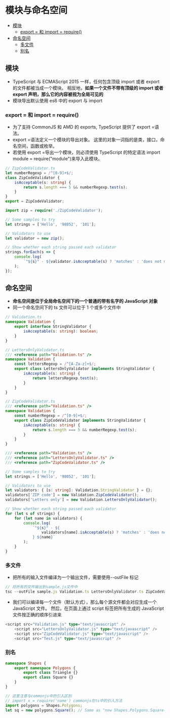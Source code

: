 # 模块与命名空间

-   [模块](#模块)
    -   [export = 和 import = require()](#export--和-import--require)
-   [命名空间](#命名空间)
    -   [多文件](#多文件)
    -   [别名](#别名)

## 模块

-   TypeScript 与 ECMAScript 2015 一样，任何包含顶级 import 或者 export 的文件都被当成一个模块。 相反地，**如果一个文件不带有顶级的 import 或者 export 声明，那么它的内容被视为全局可见的**
-   模块导出默认使用 es6 中的 export 与 import

### export = 和 import = require()

-   为了支持 CommonJS 和 AMD 的 exports, TypeScript 提供了 export =语法。
-   export =语法定义一个模块的导出对象。 这里的对象一词指的是类，接口，命名空间，函数或枚举。
-   若使用 export =导出一个模块，则必须使用 TypeScript 的特定语法 import module = require("module")来导入此模块。

```ts
// ZipCodeValidator.ts
let numberRegexp = /^[0-9]+$/;
class ZipCodeValidator {
    isAcceptable(s: string) {
        return s.length === 5 && numberRegexp.test(s);
    }
}
export = ZipCodeValidator;
```

```ts
import zip = require('./ZipCodeValidator');

// Some samples to try
let strings = ['Hello', '98052', '101'];

// Validators to use
let validator = new zip();

// Show whether each string passed each validator
strings.forEach(s => {
    console.log(
        `"${s}" - ${validator.isAcceptable(s) ? 'matches' : 'does not match'}`
    );
});
```

## 命名空间

-   **命名空间是位于全局命名空间下的一个普通的带有名字的 JavaScript 对象**
-   同一个命名空间下的 ts 文件可以位于 1 个或多个文件中

```ts
// Validation.ts
namespace Validation {
    export interface StringValidator {
        isAcceptable(s: string): boolean;
    }
}
```

```ts
// LettersOnlyValidator.ts
/// <reference path="Validation.ts" />
namespace Validation {
    const lettersRegexp = /^[A-Za-z]+$/;
    export class LettersOnlyValidator implements StringValidator {
        isAcceptable(s: string) {
            return lettersRegexp.test(s);
        }
    }
}
```

```ts
// ZipCodeValidator.ts
/// <reference path="Validation.ts" />
namespace Validation {
    const numberRegexp = /^[0-9]+$/;
    export class ZipCodeValidator implements StringValidator {
        isAcceptable(s: string) {
            return s.length === 5 && numberRegexp.test(s);
        }
    }
}
```

```ts
/// <reference path="Validation.ts" />
/// <reference path="LettersOnlyValidator.ts" />
/// <reference path="ZipCodeValidator.ts" />

// Some samples to try
let strings = ['Hello', '98052', '101'];

// Validators to use
let validators: { [s: string]: Validation.StringValidator } = {};
validators['ZIP code'] = new Validation.ZipCodeValidator();
validators['Letters only'] = new Validation.LettersOnlyValidator();

// Show whether each string passed each validator
for (let s of strings) {
    for (let name in validators) {
        console.log(
            `"${s}" - ${
                validators[name].isAcceptable(s) ? 'matches' : 'does not match'
            } ${name}`
        );
    }
}
```

### 多文件

-   把所有的输入文件编译为一个输出文件，需要使用--outFile 标记

```ts
// 将所有的文件输出到sample.js文件中
tsc --outFile sample.js Validation.ts LettersOnlyValidator.ts ZipCodeValidator.ts Test.ts
```

-   我们可以编译每一个文件（默认方式），那么每个源文件都会对应生成一个 JavaScript 文件。 然后，在页面上通过 script 标签把所有生成的 JavaScript 文件按正确的顺序引进来

```ts
<script src="Validation.js" type="text/javascript" />
    <script src="LettersOnlyValidator.js" type="text/javascript" />
    <script src="ZipCodeValidator.js" type="text/javascript" />
    <script src="Test.js" type="text/javascript" />
```

### 别名

```ts
namespace Shapes {
    export namespace Polygons {
        export class Triangle {}
        export class Square {}
    }
}

// 这里注意与commonjs中的引入区别
// import x = require('name') commonjs在ts中的引入方法
import polygons = Shapes.Polygons;
let sq = new polygons.Square(); // Same as "new Shapes.Polygons.Square()"
```
